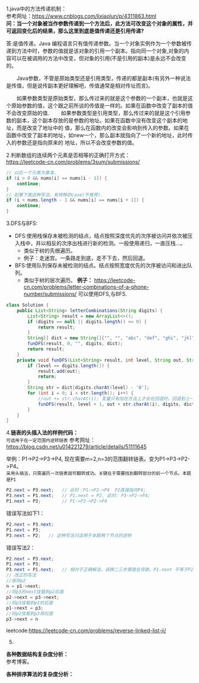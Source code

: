 1.java中的方法传递机制：  
参考网址：https://www.cnblogs.com/lixiaolun/p/4311863.html  
**问：当一个对象被当作参数传递到一个方法后，此方法可改变这个对象的属性，并可返回变化后的结果，那么这里到底是值传递还是引用传递?**  

答:是值传递。Java 编程语言只有值传递参数。当一个对象实例作为一个参数被传递到方法中时，参数的值就是该对象的引用一个副本。指向同一个对象,对象的内容可以在被调用的方法中改变，但对象的引用(不是引用的副本)是永远不会改变的。

　　Java参数，不管是原始类型还是引用类型，传递的都是副本(有另外一种说法是传值，但是说传副本更好理解吧，传值通常是相对传址而言)。

　　如果参数类型是原始类型，那么传过来的就是这个参数的一个副本，也就是这个原始参数的值，这个跟之前所谈的传值是一样的。如果在函数中改变了副本的值不会改变原始的值.
　　如果参数类型是引用类型，那么传过来的就是这个引用参数的副本，这个副本存放的是参数的地址。如果在函数中没有改变这个副本的地址，而是改变了地址中的 值，那么在函数内的改变会影响到传入的参数。如果在函数中改变了副本的地址，如new一个，那么副本就指向了一个新的地址，此时传入的参数还是指向原来的 地址，所以不会改变参数的值。

2.判断数组的连续两个元素是否相等的正确打开方式：  
https://leetcode-cn.com/problems/3sum/submissions/
```java
// 以后一个元素为基准。
if (i > 0 && nums[i] == nums[i - 1]) {
    continue;
}
// 如果下面这种写法，有特殊的case(不推荐).
if (i < nums.length - 1 && nums[i] == nums[i + 1]) {
    continue;
}
```

3.DFS与BFS:
- DFS:使用栈保存未被检测的结点，结点按照深度优先的次序被访问并依次被压入栈中，并以相反的次序出栈进行新的检测。一般使用递归，一直压栈...。
    - 类似于树的先根遍历。
    - 例子：走迷宫。一条路走到底，走不下去，然后回退。
- BFS:使用队列保存未被检测的结点。结点按照宽度优先的次序被访问和进出队列。
    - 类似于树的层次遍历。
**例子：**
https://leetcode-cn.com/problems/letter-combinations-of-a-phone-number/submissions/
可以使用DFS,与BFS.
```java
class Solution {
    public List<String> letterCombinations(String digits) {
        List<String> result = new ArrayList<>();
        if (digits == null || digits.length() <= 0) {
            return result;
        }
        String[] dict = new String[]{"", "", "abc", "def", "ghi", "jkl", "mno", "pqrs", "tuv", "wxyz"};
        funDFS(result, 0, "", digits, dict);
        return result;
    }
    private void funDFS(List<String> result, int level, String out, String digits, String[] dict) {
        if (level == digits.length()) {
            result.add(out);
            return;
        }
        String str = dict[digits.charAt(level) - '0']; 
        for (int i = 0; i < str.length(); i++) {
            //out += str.charAt(i); 变量只有加在方法上才会在回退时，回退到上一个变量的值。
            funDFS(result, level + 1, out + str.charAt(i), digits, dict);
        }
    }
}
```

4.**链表的头插入法的样例代码：**  
```可适用于在一定范围内逆转链表```
参考网址：https://blog.csdn.net/u014221279/article/details/51111645

举例：P1->P2->P3->P4, 现在需要m=2,n=3的范围翻转链表。变为P1->P3->P2->P4。  
```采用头插法，只需遍历一次链表就可翻转成功。关键在于需要找到翻转部分的前一个节点。本题是P1```  
```java
P2.next = P3.next;   // 此时：P1->P2->P4  P2直接指向P4;
P3.next = P1.next;   // P1.next = P2, 此时: P3->P2->P4;
P1.next = P3;        // P1->P3->P2->P4
```
错误写法如下1：
```java
P2.next = P3.next;
P1.next = P3; 
P3.next = P2;   // 这种写法只适用于本题两个节点的逆转
```
错误写法2：
```java
P2.next = P3.next;
P1.next = P3;
P3.next = P1.next;   // 相对于正确解法，调换二三步骤就会导致，P1.next 不等于P2,而是被修改为P3了.
// 改正的写法
//保存p2
n = p1->next;
//将p3的next挂载到p2后面
p2->next = p3->next;
//将p3挂载到p1的后面
p1->next = p3;
//将p2挂载到p3得后面
p3->next = n
```

leetcode:https://leetcode-cn.com/problems/reverse-linked-list-ii/

5.

**各种数据结构复杂度分析：**  
参考博客。

**各种排序算法的复杂度分析：**


